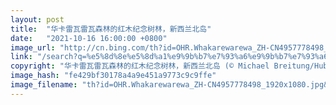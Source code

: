 ```yaml
---
layout: post
title:  "华卡雷瓦雷瓦森林的红木纪念树林，新西兰北岛"
date:   "2021-10-16 16:00:00 +0800"
image_url: "http://cn.bing.com/th?id=OHR.Whakarewarewa_ZH-CN4957778498_1920x1080.jpg&rf=LaDigue_1920x1080.jpg&pid=hp"
link: "/search?q=%e5%8d%8e%e5%8d%a1%e9%9b%b7%e7%93%a6%e9%9b%b7%e7%93%a6&form=hpcapt&mkt=zh-cn"
copyright: "华卡雷瓦雷瓦森林的红木纪念树林，新西兰北岛 (© Michael Breitung/Huber/eStock Photo)"
image_hash: "fe429bf30178a4a9e451a9773c9c9ffe"
image_filename: "th?id=OHR.Whakarewarewa_ZH-CN4957778498_1920x1080.jpg&rf=LaDigue_1920x1080.jpg&pid=hp"
---
```

